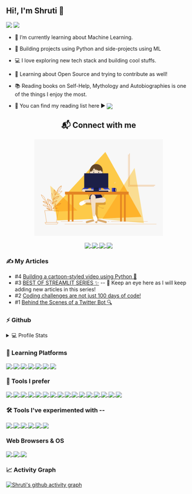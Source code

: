 ## Hi!, I'm Shruti 👋
<p>
 <img src="http://ForTheBadge.com/images/badges/built-with-love.svg"/>
 <img src="https://komarev.com/ghpvc/?username=ShruAgarwal&label=PROFILE+VISITS&color=blueviolet&style=for-the-badge" />
</p>


 <!--<img align="right" src="https://github.com/ShruAgarwal/ShruAgarwal/blob/main/code.gif" width="350">-->
 
 - 🌱 I’m currently learning about Machine Learning.  
 - 🐍 Building projects using Python and side-projects using ML
 - 💻 I love exploring new tech stack and building cool stuffs.
 - 🚀 Learning about Open Source and trying to contribute as well! 
 - 📚 Reading books on Self-Help, Mythology and Autobiographies is one of the things I enjoy the most. 
 
 - 📃 You can find my reading list here ▶ <a href="https://outstanding-wolfberry-904.notion.site/Reading-List-9630a0c535904126b6ca780e45c5532a"><img align="center" src="https://img.icons8.com/nolan/344/notion.png" width="35" >
 </a>
 
 <!--<br clear="right"/>-->

 
<h2 align="center">📬 Connect with me </h2> 
<p align="center">
 <img src="https://github.com/ShruAgarwal/ShruAgarwal/blob/main/code.gif" width="350"/>
</p>
<p align="center">
 <a href="https://twitter.com/Shru_explores">
  <img align="center" src="https://img.icons8.com/external-justicon-lineal-color-justicon/344/external-twitter-social-media-justicon-lineal-color-justicon.png" width="50" />
 </a>
  <a href="https://github.com/ShruAgarwal">
  <img align="center" src="https://img.icons8.com/color/344/github--v1.png" width="50" />
 </a>
  <a href="https://shru.hashnode.dev/">
  <img align="center" src="https://img.icons8.com/color/344/hashnode.png" width="50" />
 </a>
  <a href="https://www.linkedin.com/in/shruti-agarwal-bb7889237">
  <img align="center" src="https://img.icons8.com/external-justicon-lineal-color-justicon/344/external-linkedin-social-media-justicon-lineal-color-justicon.png" width="50" />
 </a>
</p>



### ✍ My Articles
- #4 [Building a cartoon-styled video using Python 🐍](https://shru.hashnode.dev/building-a-cartoon-styled-video-using-python)
- #3 [BEST OF STREAMLIT SERIES ✨](https://shru.hashnode.dev/series/streamlit) -- 👀 Keep an eye here as I will keep adding new articles in this series!
- #2 [Coding challenges are not just 100 days of code!](https://shru.hashnode.dev/coding-challenges-are-not-just-100-days-of-code)
- #1 [Behind the Scenes of a Twitter Bot 🔍](https://shru.hashnode.dev/behind-the-scenes-of-a-twitter-bot)
    



 
   
  
### ⚡ Github 
<details> 
 <summary> 💻 Profile Stats </summary>
 <br/>
 <p align="center">
  <a href="https://github.com/ShruAgarwal/github-readme-stats">
   <img align="center" src="https://github-readme-stats.vercel.app/api?username=ShruAgarwal&theme=aura&show_icons=true" />
  </a>
  <a href="https://github.com/ShruAgarwal/github-readme-streak-stats">
   <img align="center" src="https://github-readme-streak-stats.herokuapp.com/?user=ShruAgarwal&theme=algolia" />
  </a>
 </p>
 <br/>
 </details>



### 🏫 Learning Platforms
<a href="https://github.com/ShruAgarwal/img-shields-io">
  <img align="center" src="https://img.shields.io/badge/freecodecamp-000000?style=flat&logo=freecodecamp&logoColor=white" />
</a>
<a href="https://github.com/ShruAgarwal/img-shields-io">
  <img align="center" src="https://img.shields.io/badge/Udemy-000000?style=flat&logo=Udemy&logoColor=A435F0" />
</a>
<a href="https://github.com/ShruAgarwal/img-shields-io">
  <img align="center" src="https://img.shields.io/badge/Coursera-000000?style=flat&logo=Coursera&logoColor=0056D2" />
</a>
<a href="https://github.com/ShruAgarwal/img-shields-io">
  <img align="center" src="https://img.shields.io/badge/Khan%20Academy-000000?style=flat&logo=Khan%20Academy&logoColor=14BF96" />
</a>
<a href="https://github.com/ShruAgarwal/img-shields-io">
  <img align="center" src="https://img.shields.io/badge/YouTube-000000?style=flat&logo=youtube&logoColor=FF0000" />
</a>
<a href="https://github.com/ShruAgarwal/img-shields-io">
  <img align="center" src="https://img.shields.io/badge/Kaggle-000000?style=flat&logo=kaggle&logoColor=20BEFF" />
</a>
<a href="https://github.com/ShruAgarwal/img-shields-io">
  <img align="center" src="https://img.shields.io/badge/Stack_Overflow-000000?style=flat&logo=stackoverflow&logoColor=F58025" />
</a>




### 🧰 Tools I prefer 

<a href="https://github.com/ShruAgarwal/img-shields-io">
  <img align="center" src="https://img.shields.io/badge/Python-000000?style=flat&logo=python&logoColor=yellow" />
</a>
<a href="https://github.com/ShruAgarwal/img-shields-io">
  <img align="center" src="https://img.shields.io/badge/Pandas-yellow?style=flat&logo=pandas&logoColor=150458" />
</a>
<a href="https://github.com/ShruAgarwal/img-shields-io">
  <img align="center" src="https://img.shields.io/badge/NumPy-white?style=flat&logo=numpy&logoColor=013243" />
</a>
<a href="https://github.com/ShruAgarwal/img-shields-io">
  <img align="center" src="https://img.shields.io/badge/Streamlit-000000?style=flat&logo=streamlit&logoColor=FF4B4B" />
</a>
<a href="https://github.com/ShruAgarwal/img-shields-io">
  <img align="center" src="https://img.shields.io/badge/Plotly-white?style=flat&logo=plotly&logoColor=3F4F75" />
</a>
<a href="https://github.com/ShruAgarwal/img-shields-io">
  <img align="center" src="https://img.shields.io/badge/Markdown-000000?style=flat&logo=markdown&logoColor=white" />
</a>
<a href="https://github.com/ShruAgarwal/img-shields-io">
  <img align="center" src="https://img.shields.io/badge/Heroku-white?style=flat&logo=heroku&logoColor=430098" />
</a>
<a href="https://github.com/ShruAgarwal/img-shields-io">
  <img align="center" src="https://img.shields.io/badge/-Visual_Studio_Code-000000?style=flat&logo=visual%20studio%20code&logoColor=007ACC" />
</a>
<a href="https://github.com/ShruAgarwal/img-shields-io">
  <img align="center" src="https://img.shields.io/badge/Colab-000000?style=flat&logo=googlecolab&logoColor=F9AB00" />
</a>
<a href="https://github.com/ShruAgarwal/img-shields-io">
  <img align="center" src="https://img.shields.io/badge/Replit-000000?style=flat&logo=replit&logoColor=667881" />
</a>
<a href="https://github.com/ShruAgarwal/img-shields-io">
  <img align="center" src="https://img.shields.io/badge/Conda-000000?style=flat&logo=anaconda&logoColor=44A833" />
</a>
<a href="https://github.com/ShruAgarwal/img-shields-io">
  <img align="center" src="https://img.shields.io/badge/powershell-000000?style=flat&logo=powershell&logoColor=5391FE" />
</a>
<a href="https://github.com/ShruAgarwal/img-shields-io">
  <img align="center" src="https://img.shields.io/badge/GIT-000000?style=flat&logo=git&logoColor=E44C30" />
</a>
<a href="https://github.com/ShruAgarwal/img-shields-io">
  <img align="center" src="https://img.shields.io/badge/windows%20terminal-white?style=flat&logo=windows%20terminal&logoColor=4D4D4D" />
</a>
<a href="https://github.com/ShruAgarwal/img-shields-io">
  <img align="center" src="https://img.shields.io/badge/Notion-000000?style=flat&logo=notion&logoColor=white" />
</a>
<a href="https://github.com/ShruAgarwal/img-shields-io">
  <img align="center" src="https://img.shields.io/badge/Canva-000000?style=flat&logo=canva&logoColor=00C4CC" />
</a>






### 🛠 Tools I've experimented with --
<a href="https://github.com/ShruAgarwal/img-shields-io">
  <img align="center" src="https://img.shields.io/badge/Selenium-000000?style=flat&logo=selenium&logoColor=43B02A" />
</a>
<a href="https://github.com/ShruAgarwal/img-shields-io">
  <img align="center" src="https://img.shields.io/badge/HTML5-000000?style=flat&logo=html5&logoColor=E34F26" />
</a>
<a href="https://github.com/ShruAgarwal/img-shields-io">
  <img align="center" src="https://img.shields.io/badge/CSS3-000000?style=flat&logo=css3&logoColor=1572B6" />
</a>
<a href="https://github.com/ShruAgarwal/img-shields-io">
  <img align="center" src="https://img.shields.io/badge/CodePen-000000?style=flat&logo=codepen&logoColor=white" />
</a>
<a href="https://github.com/ShruAgarwal/img-shields-io">
  <img align="center" src="https://img.shields.io/badge/Amazon_AWS-orange?style=flat&logo=amazonaws&logoColor=232F3E" />
</a>
<a href="https://github.com/ShruAgarwal/img-shields-io">
  <img align="center" src="https://img.shields.io/badge/Gitpod-000000?style=flat&logo=gitpod&logoColor=FFAE33" />
</a>






### Web Browsers & OS 
<a href="https://github.com/ShruAgarwal/img-shields-io">
  <img align="center" src="https://img.shields.io/badge/Brave-000000?style=flat&logo=Brave&logoColor=FF1B2D" />
</a>
<a href="https://github.com/ShruAgarwal/img-shields-io">
  <img align="center" src="https://img.shields.io/badge/Google_chrome-000000?style=flat&logo=Google-chrome&logoColor=4285F4" />
</a>
<a href="https://github.com/ShruAgarwal/img-shields-io">
  <img align="center" src="https://img.shields.io/badge/Windows-000000?style=flat&logo=windows&logoColor=0078D6" />
</a>



### 📈 Activity Graph 
[![Shruti's github activity graph](https://activity-graph.herokuapp.com/graph?username=ShruAgarwal&theme=redical)](https://github.com/ShruAgarwal/github-readme-activity-graph)
